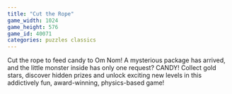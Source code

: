 ```yaml
---
title: "Cut the Rope"
game_width: 1024
game_height: 576
game_id: 40071
categories: puzzles classics
---
```

Cut the rope to feed candy to Om Nom! A mysterious package has arrived, and the little monster inside has only one request? CANDY! Collect gold stars, discover hidden prizes and unlock exciting new levels in this addictively fun, award-winning, physics-based game!
